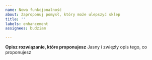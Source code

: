 ```yaml
---
name: Nowa funkcjonalność
about: Zaproponuj pomysł, który może ulepszyć sklep
title: ''
labels: enhancement
assignees: budziam

---
```


**Opisz rozwiązanie, które proponujesz**
Jasny i zwięzły opis tego, co proponujesz
